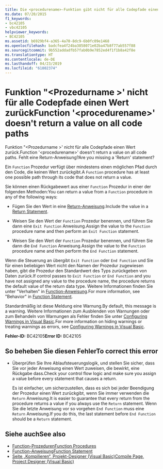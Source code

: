 ```yaml
---
title: Die <procedurename>-Funktion gibt nicht für alle Codepfade einen Wert zurück.
ms.date: 07/20/2015
f1_keywords:
- bc42105
- vbc42105
helpviewer_keywords:
- BC42105
ms.assetid: b6929bf4-a365-4a70-8dc9-6b0fc09e1468
ms.openlocfilehash: badcfea4f24ba3858071e02ba47b8f77ab557f88
ms.sourcegitcommit: 9b552addadfb57fab0b9e7852ed4f1f1b8a42f8e
ms.translationtype: HT
ms.contentlocale: de-DE
ms.lasthandoff: 04/23/2019
ms.locfileid: "61802374"
---
```

# <a name="function-procedurename-doesnt-return-a-value-on-all-code-paths"></a><span data-ttu-id="7e412-102">Funktion "\<Prozedurname >' nicht für alle Codepfade einen Wert zurück</span><span class="sxs-lookup"><span data-stu-id="7e412-102">Function '\<procedurename>' doesn't return a value on all code paths</span></span>
<span data-ttu-id="7e412-103">Funktion "\<Prozedurname >' nicht für alle Codepfade einen Wert zurück.</span><span class="sxs-lookup"><span data-stu-id="7e412-103">Function '\<procedurename>' doesn't return a value on all code paths.</span></span> <span data-ttu-id="7e412-104">Fehlt eine Return-Anweisung?</span><span class="sxs-lookup"><span data-stu-id="7e412-104">Are you missing a 'Return' statement?</span></span>  
  
 <span data-ttu-id="7e412-105">Ein `Function` Prozedur verfügt über mindestens einen möglichen Pfad durch den Code, die keinen Wert zurückgibt.</span><span class="sxs-lookup"><span data-stu-id="7e412-105">A `Function` procedure has at least one possible path through its code that does not return a value.</span></span>  
  
 <span data-ttu-id="7e412-106">Sie können einen Rückgabewert aus einer `Function` Prozedur in einer der folgenden Methoden:</span><span class="sxs-lookup"><span data-stu-id="7e412-106">You can return a value from a `Function` procedure in any of the following ways:</span></span>  
  
- <span data-ttu-id="7e412-107">Fügen Sie den Wert in eine [Return-Anweisung](../../../visual-basic/language-reference/statements/return-statement.md).</span><span class="sxs-lookup"><span data-stu-id="7e412-107">Include the value in a [Return Statement](../../../visual-basic/language-reference/statements/return-statement.md).</span></span>  
  
- <span data-ttu-id="7e412-108">Weisen Sie den Wert der `Function` Prozedur benennen, und führen Sie dann eine `Exit Function` Anweisung.</span><span class="sxs-lookup"><span data-stu-id="7e412-108">Assign the value to the `Function` procedure name and then perform an `Exit Function` statement.</span></span>  
  
- <span data-ttu-id="7e412-109">Weisen Sie den Wert der `Function` Prozedur benennen, und führen Sie dann die `End Function` Anweisung.</span><span class="sxs-lookup"><span data-stu-id="7e412-109">Assign the value to the `Function` procedure name and then perform the `End Function` statement.</span></span>  
  
 <span data-ttu-id="7e412-110">Wenn die Steuerung an übergibt `Exit Function` oder `End Function` und Sie für einen beliebigen Wert nicht den Namen der Prozedur zugewiesen haben, gibt die Prozedur den Standardwert des Typs zurückgeben von Daten zurück.</span><span class="sxs-lookup"><span data-stu-id="7e412-110">If control passes to `Exit Function` or `End Function` and you have not assigned any value to the procedure name, the procedure returns the default value of the return data type.</span></span> <span data-ttu-id="7e412-111">Weitere Informationen finden Sie unter "Verhalten" in [Function-Anweisung](../../../visual-basic/language-reference/statements/function-statement.md).</span><span class="sxs-lookup"><span data-stu-id="7e412-111">For more information, see "Behavior" in [Function Statement](../../../visual-basic/language-reference/statements/function-statement.md).</span></span>  
  
 <span data-ttu-id="7e412-112">Standardmäßig ist diese Meldung eine Warnung.</span><span class="sxs-lookup"><span data-stu-id="7e412-112">By default, this message is a warning.</span></span> <span data-ttu-id="7e412-113">Weitere Informationen zum Ausblenden von Warnungen oder zum Behandeln von Warnungen als Fehler finden Sie unter [Configuring Warnings in Visual Basic](/visualstudio/ide/configuring-warnings-in-visual-basic).</span><span class="sxs-lookup"><span data-stu-id="7e412-113">For more information on hiding warnings or treating warnings as errors, see [Configuring Warnings in Visual Basic](/visualstudio/ide/configuring-warnings-in-visual-basic).</span></span>  
  
 <span data-ttu-id="7e412-114">**Fehler-ID:** BC42105</span><span class="sxs-lookup"><span data-stu-id="7e412-114">**Error ID:** BC42105</span></span>  
  
## <a name="to-correct-this-error"></a><span data-ttu-id="7e412-115">So beheben Sie diesen Fehler</span><span class="sxs-lookup"><span data-stu-id="7e412-115">To correct this error</span></span>  
  
- <span data-ttu-id="7e412-116">Überprüfen Sie Ihre Ablaufsteuerungslogik, und stellen Sie sicher, dass Sie vor jeder Anweisung einen Wert zuweisen, die bewirkt, eine Rückgabe dass.</span><span class="sxs-lookup"><span data-stu-id="7e412-116">Check your control flow logic and make sure you assign a value before every statement that causes a return.</span></span>  
  
     <span data-ttu-id="7e412-117">Es ist einfacher, um sicherzustellen, dass es sich bei jeder Beendigung der Prozedur einen Wert zurückgibt, wenn Sie immer verwenden die `Return` Anweisung.</span><span class="sxs-lookup"><span data-stu-id="7e412-117">It is easier to guarantee that every return from the procedure returns a value if you always use the `Return` statement.</span></span> <span data-ttu-id="7e412-118">Wenn Sie die letzte Anweisung vor so vorgehen `End Function` muss eine `Return` Anweisung.</span><span class="sxs-lookup"><span data-stu-id="7e412-118">If you do this, the last statement before `End Function` should be a `Return` statement.</span></span>  
  
## <a name="see-also"></a><span data-ttu-id="7e412-119">Siehe auch</span><span class="sxs-lookup"><span data-stu-id="7e412-119">See also</span></span>

- [<span data-ttu-id="7e412-120">Function-Prozeduren</span><span class="sxs-lookup"><span data-stu-id="7e412-120">Function Procedures</span></span>](../../../visual-basic/programming-guide/language-features/procedures/function-procedures.md)
- [<span data-ttu-id="7e412-121">Function-Anweisung</span><span class="sxs-lookup"><span data-stu-id="7e412-121">Function Statement</span></span>](../../../visual-basic/language-reference/statements/function-statement.md)
- [<span data-ttu-id="7e412-122">Seite „Kompilieren“, Projekt-Designer (Visual Basic)</span><span class="sxs-lookup"><span data-stu-id="7e412-122">Compile Page, Project Designer (Visual Basic)</span></span>](/visualstudio/ide/reference/compile-page-project-designer-visual-basic)

